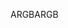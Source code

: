 <span data-ttu-id="4f273-101">ARGB</span><span class="sxs-lookup"><span data-stu-id="4f273-101">ARGB</span></span>